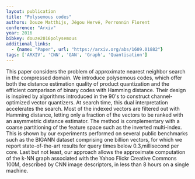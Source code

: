 ```yaml
---
layout: publication
title: "Polysemous codes"
authors: Douze Matthijs, Jégou Hervé, Perronnin Florent
conference: "Arxiv"
year: 2016
bibkey: douze2016polysemous
additional_links:
  - {name: "Paper", url: "https://arxiv.org/abs/1609.01882"}
tags: ['ARXIV', 'CNN', 'GAN', 'Graph', 'Quantisation']
---
```

This paper considers the problem of approximate nearest neighbor search in the
compressed domain. We introduce polysemous codes, which offer both the distance
estimation quality of product quantization and the efficient comparison of
binary codes with Hamming distance. Their design is inspired by algorithms
introduced in the 90's to construct channel-optimized vector quantizers. At
search time, this dual interpretation accelerates the search. Most of the
indexed vectors are filtered out with Hamming distance, letting only a fraction
of the vectors to be ranked with an asymmetric distance estimator. The method is
complementary with a coarse partitioning of the feature space such as the
inverted multi-index. This is shown by our experiments performed on several
public benchmarks such as the BIGANN dataset comprising one billion vectors, for
which we report state-of-the-art results for query times below 0.3\,millisecond
per core. Last but not least, our approach allows the approximate computation of
the k-NN graph associated with the Yahoo Flickr Creative Commons 100M, described
by CNN image descriptors, in less than 8 hours on a single machine.
